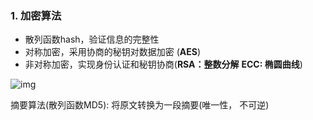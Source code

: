 ### 1. 加密算法

- 散列函数hash，验证信息的完整性
- 对称加密，采用协商的秘钥对数据加密 (**AES**)
- 非对称加密，实现身份认证和秘钥协商(**RSA：整数分解**  **ECC: 椭圆曲线**)

![img](https://picture-1305610595.cos.ap-guangzhou.myqcloud.com/202206041456842.webp)

摘要算法(散列函数MD5): 将原文转换为一段摘要(唯一性， 不可逆)
